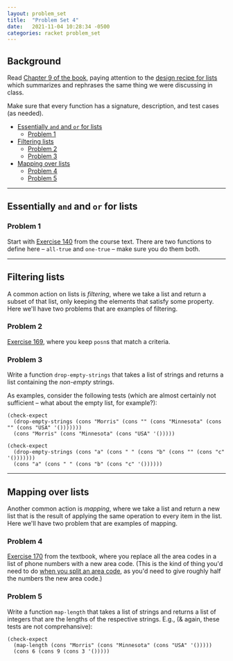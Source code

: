```yaml
---
layout: problem_set
title:  "Problem Set 4"
date:   2021-11-04 10:28:34 -0500
categories: racket problem_set
---
```


## Background <!-- omit in toc -->

Read [Chapter 9 of the book,](https://htdp.org/2021-02-24/part_two.html#%28part._ch~3adesign-lists%29)
paying attention to the [design recipe for lists](https://htdp.org/2021-02-24/part_two.html#%28counter._%28figure._fig~3atemplate-q%29%29)
which summarizes and rephrases the same thing we were discussing in
class.

Make sure that every function has a signature, description, and test cases (as needed).

- [Essentially `and` and `or` for lists](#essentially-and-and-or-for-lists)
  - [Problem 1](#problem-1)
- [Filtering lists](#filtering-lists)
  - [Problem 2](#problem-2)
  - [Problem 3](#problem-3)
- [Mapping over lists](#mapping-over-lists)
  - [Problem 4](#problem-4)
  - [Problem 5](#problem-5)

---

## Essentially `and` and `or` for lists

### Problem 1

Start with [Exercise 140](https://htdp.org/2021-02-24/part_two.html#%28counter._%28exercise._list-and%29%29)
from the course text. There are two functions to define here –
`all-true` and `one-true` – make sure you do them both.

---

## Filtering lists

A common action on lists is _filtering_, where we take a list and
return a subset of that list, only keeping the elements that
satisfy some property. Here we'll have two problems that
are examples of filtering.

### Problem 2

[Exercise 169](https://htdp.org/2021-02-24/part_two.html#%28counter._%28exercise._work3%29%29), where you
  keep `posn`s that match a criteria.

### Problem 3

Write a function `drop-empty-strings` that takes a list of strings and returns a list
containing the *non-empty* strings.

As examples, consider the following tests (which are almost certainly
not sufficient – what about the empty list, for example?):

```racket
(check-expect
  (drop-empty-strings (cons "Morris" (cons "" (cons "Minnesota" (cons "" (cons "USA" '()))))))
  (cons "Morris" (cons "Minnesota" (cons "USA" '()))))

(check-expect
  (drop-empty-strings (cons "a" (cons " " (cons "b" (cons "" (cons "c" '()))))))
  (cons "a" (cons " " (cons "b" (cons "c" '())))))
```

---

## Mapping over lists

Another common action is _mapping_, where we take a list and return a new list that is
the result of applying the same operation to every item in the list.
Here we'll have two problem that are examples of mapping.

### Problem 4

[Exercise 170](https://htdp.org/2021-02-24/part_two.html#%28counter._%28exercise._work4%29%29) from the textbook, where you replace
all the area codes in a list of phone numbers with a new area code. (This is the kind
of thing you'd need to do [when you split an area code](https://en.wikipedia.org/wiki/Area_codes_713,_281,_346,_and_832), 
as you'd need to give roughly half the numbers the new area code.)

### Problem 5

Write a function `map-length` that takes a list of strings and returns a list of
integers that are the lengths of the respective strings. E.g., (& again, these tests
are not comprehansive):

```racket
(check-expect
  (map-length (cons "Morris" (cons "Minnesota" (cons "USA" '()))))
  (cons 6 (cons 9 (cons 3 '()))))
```
